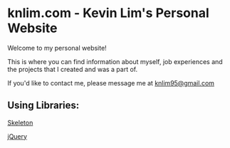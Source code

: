 # knlim.com - Kevin Lim's Personal Website
Welcome to my personal website! 

This is where you can find information about myself, job experiences and the projects that I created and was a part of.

If you'd like to contact me, please message me at [knlim95@gmail.com](mailto:knlim95@gmail.com)

## Using Libraries:
[Skeleton](http://getskeleton.com/)

[jQuery](https://jquery.com/)